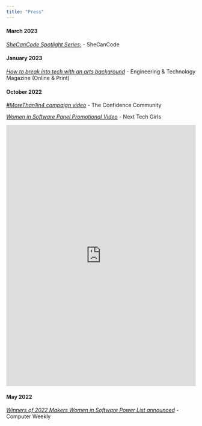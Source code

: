 ```yaml
---
title: "Press"
---
```


#### March 2023

[_SheCanCode Spotlight Series:_](https://www.shecancode.io/blog/shecancode-spotlight-series-hannah-gooding-full-stack-engineer-edited) - SheCanCode

#### January 2023

[_How to break into tech with an arts background_](https://eandt.theiet.org/content/articles/2023/01/how-to-break-into-tech-with-an-arts-background/) - Engineering & Technology Magazine (Online & Print)

#### October 2022

[_#MoreThan1in4 campaign video_](youtube.com/shorts/HKtSrqrl6d8) - The Confidence Community

[_Women in Software Panel Promotional Video_](https://www.linkedin.com/feed/update/urn:li:activity:6983453351250141184/) - Next Tech Girls

<iframe src="https://www.linkedin.com/embed/feed/update/urn:li:ugcPost:6983453350470025216" height="694" width="504" frameborder="0" allowfullscreen="" title="Embedded post"></iframe>

#### May 2022

[_Winners of 2022 Makers Women in Software Power List announced_](https://www.computerweekly.com/news/252520528/Winners-of-2022-Makers-Women-in-Software-Power-List-announced) - Computer Weekly
